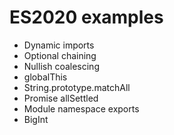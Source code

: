 # ES2020 examples
- Dynamic imports  
- Optional chaining  
- Nullish coalescing  
- globalThis  
- String.prototype.matchAll  
- Promise allSettled  
- Module namespace exports  
- BigInt  